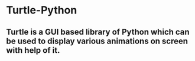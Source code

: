 # Turtle-Python

## Turtle is a GUI based library of Python which can be used to display various animations on screen with help of it.

